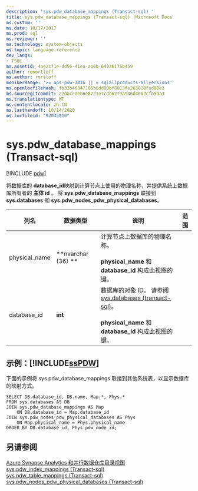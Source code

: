```yaml
---
description: 'sys.pdw_database_mappings (Transact-sql) '
title: sys.pdw_database_mappings (Transact-sql) |Microsoft Docs
ms.custom: ''
ms.date: 10/17/2017
ms.prod: sql
ms.reviewer: ''
ms.technology: system-objects
ms.topic: language-reference
dev_langs:
- TSQL
ms.assetid: 4ae2c71e-dd56-41ea-a16b-64936175b459
author: ronortloff
ms.author: rortloff
monikerRange: '>= aps-pdw-2016 || = sqlallproducts-allversions'
ms.openlocfilehash: fb32b46347105b6dd80bf8013fe263018fad80e3
ms.sourcegitcommit: 22dacedeb6e8721e7cdb6279a946d4002cfb5da3
ms.translationtype: MT
ms.contentlocale: zh-CN
ms.lasthandoff: 10/14/2020
ms.locfileid: "92035010"
---
```

# <a name="syspdw_database_mappings-transact-sql"></a>sys.pdw_database_mappings (Transact-sql) 
[!INCLUDE [pdw](../../includes/applies-to-version/pdw.md)]

  将数据库的 **database_id**映射到计算节点上使用的物理名称，并提供系统上数据库所有者的 **主体 id** 。 将 **sys.pdw_database_mappings** 联接到 **sys.databases** 和 **sys.pdw_nodes_pdw_physical_databases**。  
  
|列名|数据类型|说明|范围|  
|-----------------|---------------|-----------------|-----------|  
|physical_name|**nvarchar (36) **|计算节点上数据库的物理名称。<br /><br /> **physical_name** 和 **database_id** 构成此视图的键。||  
|database_id|**int**|数据库的对象 ID。 请参阅 [sys.databases &#40;transact-sql&#41;](../../relational-databases/system-catalog-views/sys-databases-transact-sql.md)。<br /><br /> **physical_name** 和 **database_id** 构成此视图的键。||  
  
## <a name="examples-sspdw"></a>示例：[!INCLUDE[ssPDW](../../includes/sspdw-md.md)]  
 下面的示例将 sys.pdw_database_mappings 联接到其他系统表，以显示数据库的映射方式。  
  
```  
SELECT DB.database_id, DB.name, Map.*, Phys.*   
FROM sys.databases AS DB  
JOIN sys.pdw_database_mappings AS Map  
    ON DB.database_id = Map.database_id  
JOIN sys.pdw_nodes_pdw_physical_databases AS Phys  
    ON Map.physical_name = Phys.physical_name  
ORDER BY DB.database_id, Phys.pdw_node_id;  
```  
  
## <a name="see-also"></a>另请参阅  
 [Azure Synapse Analytics 和并行数据仓库目录视图](../../relational-databases/system-catalog-views/sql-data-warehouse-and-parallel-data-warehouse-catalog-views.md)   
 [sys.pdw_index_mappings &#40;Transact-sql&#41;](../../relational-databases/system-catalog-views/sys-pdw-index-mappings-transact-sql.md)   
 [sys.pdw_table_mappings &#40;Transact-sql&#41;](../../relational-databases/system-catalog-views/sys-pdw-table-mappings-transact-sql.md)   
 [sys.pdw_nodes_pdw_physical_databases &#40;Transact-sql&#41;](../../relational-databases/system-catalog-views/sys-pdw-nodes-pdw-physical-databases-transact-sql.md)  
  
  

